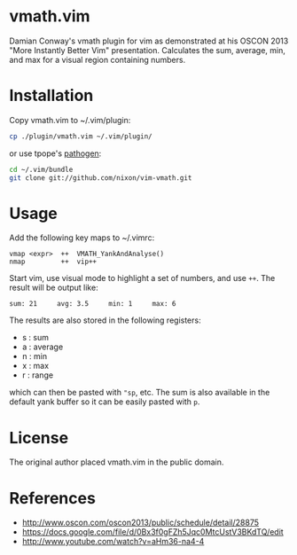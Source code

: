# vmath.vim

Damian Conway's vmath plugin for vim as demonstrated at his OSCON 2013
"More Instantly Better Vim" presentation.  Calculates the sum, average,
min, and max for a visual region containing numbers.

# Installation

Copy vmath.vim to ~/.vim/plugin:

```bash
cp ./plugin/vmath.vim ~/.vim/plugin/
```

or use tpope's [pathogen](https://github.com/tpope/vim-pathogen):

```bash
cd ~/.vim/bundle
git clone git://github.com/nixon/vim-vmath.git
```

# Usage

Add the following key maps to ~/.vimrc:

```vim
vmap <expr>  ++  VMATH_YankAndAnalyse()
nmap         ++  vip++
```

Start vim, use visual mode to highlight a set of numbers, and use `++`.
The result will be output like:

```
sum: 21     avg: 3.5     min: 1     max: 6
```

The results are also stored in the following registers:

 * s : sum
 * a : average
 * n : min
 * x : max
 * r : range

which can then be pasted with `"sp`, etc.  The sum is also available in
the default yank buffer so it can be easily pasted with `p`.

# License

The original author placed vmath.vim in the public domain.

# References

 * http://www.oscon.com/oscon2013/public/schedule/detail/28875
 * https://docs.google.com/file/d/0Bx3f0gFZh5Jqc0MtcUstV3BKdTQ/edit
 * http://www.youtube.com/watch?v=aHm36-na4-4
